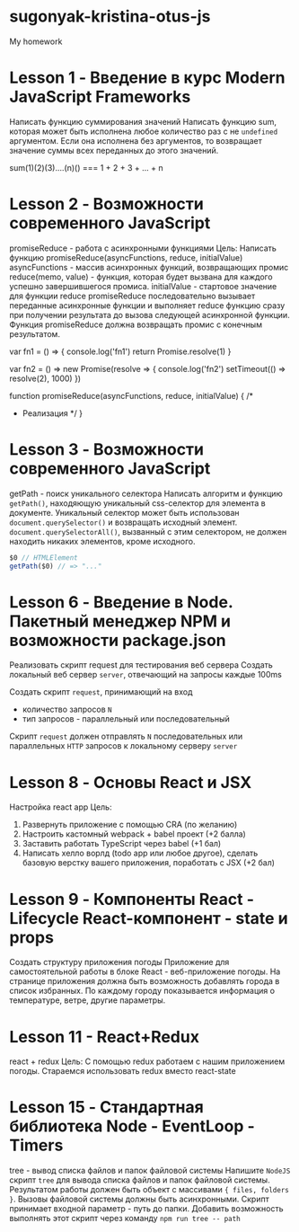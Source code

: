 # sugonyak-kristina-otus-js
My homework

# Lesson 1 - Введение в курс Modern JavaScript Frameworks
Написать функцию суммирования значений
Написать функцию sum, которая может быть исполнена любое количество раз с не `undefined` аргументом.
Если она исполнена без аргументов, то возвращает значение суммы всех переданных до этого значений.

sum(1)(2)(3)....(n)() === 1 + 2 + 3 + ... + n

# Lesson 2 - Возможности современного JavaScript
promiseReduce - работа с асинхронными функциями
Цель: Написать функцию promiseReduce(asyncFunctions, reduce, initialValue) asyncFunctions - массив асинхронных функций, возвращающих промис reduce(memo, value) - функция, которая будет вызвана для каждого успешно завершившегося промиса. initialValue - стартовое значение для функции reduce promiseReduce последовательно вызывает переданные асинхронные функции и выполняет reduce функцию сразу при получении результата до вызова следующей асинхронной функции. Функция promiseReduce должна возвращать промис с конечным результатом.

var fn1 = () => {
console.log('fn1')
return Promise.resolve(1)
}

var fn2 = () => new Promise(resolve => {
console.log('fn2')
setTimeout(() => resolve(2), 1000)
})

function promiseReduce(asyncFunctions, reduce, initialValue) {
/*
* Реализация
*/
}

# Lesson 3 - Возможности современного JavaScript
getPath - поиск уникального селектора
Написать алгоритм и функцию `getPath()`, находяющую уникальный css-селектор для элемента в документе.
Уникальный селектор может быть использован `document.querySelector()` и возвращать исходный элемент.
`document.querySelectorAll()`, вызванный с этим селектором, не должен находить никаких элементов, кроме исходного.

```javascript
$0 // HTMLElement
getPath($0) // => "..."
```
# Lesson 6 - Введение в Node. Пакетный менеджер NPM и возможности package.json 
Реализовать скрипт request для тестирования веб сервера
Создать локальный веб сервер `server`, отвечающий на запросы каждые 100ms

Создать скрипт `request`, принимающий на вход
- количество запросов `N`
- тип запросов - параллельный или последовательный

Скрипт `request` должен отправлять `N` последовательных или параллельных `HTTP` запросов к локальному серверу `server`

# Lesson 8 - Основы React и JSX
Настройка react app
Цель: 
1. Развернуть приложение с помощью CRA (по желанию) 
2. Настроить кастомный webpack + babel проект (+2 балла) 
3. Заставить работать TypeScript через babel (+1 бал) 
4. Написать хелло ворлд (todo app или любое другое), сделать базовую верстку вашего приложения, поработать с JSX (+2 бал)

# Lesson 9 - Компоненты React - Lifecycle React-компонент - state и props 
Создать структуру приложения погоды
Приложение для самостоятельной работы в блоке React - веб-приложение погоды.
На странице приложения должна быть возможность добавлять города в список избранных.
По каждому городу показывается информация о температуре, ветре, другие параметры.

# Lesson 11 - React+Redux 
react + redux
Цель: С помощью redux работаем с нашим приложением погоды. Стараемся использовать redux вместо react-state

# Lesson 15 - Стандартная библиотека Node - EventLoop - Timers 
tree - вывод списка файлов и папок файловой системы
Напишите `NodeJS` скрипт `tree` для вывода списка файлов и папок файловой системы.
Результатом работы должен быть объект с массивами `{ files, folders }`.
Вызовы файловой системы должны быть асинхронными.
Скрипт принимает входной параметр - путь до папки.
Добавить возможность выполнять этот скрипт через команду `npm run tree -- path`

